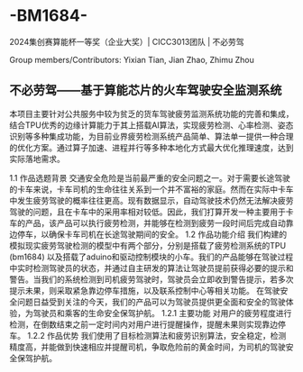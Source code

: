 # -BM1684-
2024集创赛算能杯一等奖（企业大奖）| CICC3013团队 | 不必劳驾

Group members/Contributors: Yixian Tian, Jian Zhao, Zhimu Zhou

## 不必劳驾——基于算能芯片的火车驾驶安全监测系统
本项目主要针对公共服务中较为贫乏的货车驾驶疲劳监测系统功能的完善和集成，结合TPU优秀的边缘计算能力于其上搭载AI算法，实现疲劳检测、心率检测、姿态识别等多种集成功能，为目前业界疲劳检测系统产品简单、算法单一提供一种合理的优化方案。通过算子加速、进程并行等多种本地化方式最大优化推理速度，达到实际落地需求。

1.1 作品选题背景
交通安全危险是当前最严重的安全问题之一。对于需要长途驾驶的卡车来说，卡车司机的生命往往关系到一个并不富裕的家庭。然而在实际中卡车中发生疲劳驾驶的概率往往更高。现有数据显示，自动驾驶技术仍然无法解决疲劳驾驶的问题，且在卡车中的采用率相对较低。因此，我们打算开发一种主要用于卡车的产品，该产品可以执行疲劳检测，并能够在检测到疲劳一段时间后完成自动靠边停车，以确保卡车司机在长途驾驶期间的安全。
1.2 作品功能介绍
我们构建的模拟现实疲劳驾驶检测的模型中有两个部分，分别是搭载了疲劳检测系统的TPU (bm1684) 以及搭载了aduino和驱动控制模块的小车。我们的产品能够在驾驶过程中实时检测驾驶员的状态，并通过自主研发的算法让驾驶员提前获得必要的提示和警告。当我们的系统检测到司机疲劳驾驶时，驾驶员会立即收到警告提示，若多次提示未果，则采取紧急靠边停车措施，以及联系控制中心等相关功能。
在驾驶安全问题日益受到关注的今天，我们的产品可以为驾驶员提供更全面和安全的驾驶体验，为驾驶员和乘客的生命安全保驾护航。
1.2.1 主要功能
对用户的疲劳程度进行检测，在倒数结束之前一定时间内对用户进行提醒操作，提醒未果则实现靠边停车。
1.2.2 作品优势
我们使用了目标检测算法和疲劳识别算法，安全稳定，检测精度高，并能做到快速相应并提醒司机，争取危险前的黄金时间，为司机的驾驶安全保驾护航。
